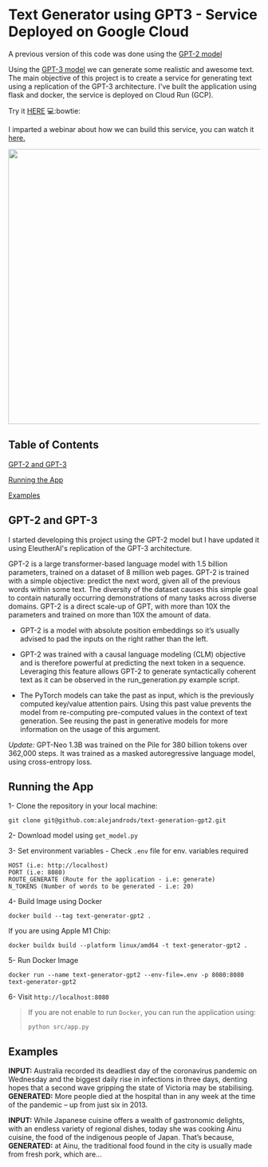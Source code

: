 # Text Generator using GPT3 - Service Deployed on Google Cloud

A previous version of this code was done using the [GPT-2 model](https://huggingface.co/transformers/model_doc/gpt2.html)

Using the [GPT-3 model](https://huggingface.co/EleutherAI/gpt-neo-1.3B) we can generate some realistic and awesome text.
The main objective of this project is to create a service for generating text using a replication of the GPT-3 architecture. I've built the application using flask and docker, the service is deployed on Cloud Run (GCP).

Try it [HERE](https://text-generator-gpt2-app-6q7gvhilqq-lz.a.run.app/) :computer::bowtie:

I imparted a webinar about how we can build this service, you can watch it [here.](https://www.youtube.com/watch?v=C_4-LGv7qXg&feature=youtu.be&utm_content=138887965&utm_medium=social&utm_source=linkedin&hss_channel=lcp-27008875)

<center><img src="https://github.com/alejandrods/text-generation-gpt2/blob/master/images/ex1.png" width="550"></center>

## Table of Contents  

[GPT-2 and GPT-3](#gpt2)

[Running the App](#Deploy)  

[Examples](#Examples)  

<a name="gpt2"></a>
## GPT-2 and GPT-3
I started developing this project using the GPT-2 model but I have updated it using EleutherAI's replication of the GPT-3 architecture.

GPT-2 is a large transformer-based language model with 1.5 billion parameters, trained on a dataset of 8 million web pages. GPT-2 is trained with a simple objective: predict the next word, given all of the previous words within some text. The diversity of the dataset causes this simple goal to contain naturally occurring demonstrations of many tasks across diverse domains. GPT-2 is a direct scale-up of GPT, with more than 10X the parameters and trained on more than 10X the amount of data.

- GPT-2 is a model with absolute position embeddings so it’s usually advised to pad the inputs on the right rather than the left.

- GPT-2 was trained with a causal language modeling (CLM) objective and is therefore powerful at predicting the next token in a sequence. Leveraging this feature allows GPT-2 to generate syntactically coherent text as it can be observed in the run_generation.py example script.

- The PyTorch models can take the past as input, which is the previously computed key/value attention pairs. Using this past value prevents the model from re-computing pre-computed values in the context of text generation. See reusing the past in generative models for more information on the usage of this argument.

_Update:_
GPT-Neo 1.3B was trained on the Pile for 380 billion tokens over 362,000 steps. It was trained as a masked autoregressive language model, using cross-entropy loss.

<a name="Deploy"></a>
## Running the App

1- Clone the repository in your local machine:
```
git clone git@github.com:alejandrods/text-generation-gpt2.git
```

2- Download model using `get_model.py`

3- Set environment variables - Check `.env` file for env. variables required
```
HOST (i.e: http://localhost)
PORT (i.e: 8080)
ROUTE_GENERATE (Route for the application - i.e: generate)
N_TOKENS (Number of words to be generated - i.e: 20)
```

4- Build Image using Docker
```
docker build --tag text-generator-gpt2 .
```

If you are using Apple M1 Chip:
```
docker buildx build --platform linux/amd64 -t text-generator-gpt2 .   
```

5- Run Docker Image
```
docker run --name text-generator-gpt2 --env-file=.env -p 8080:8080 text-generator-gpt2
```

6- Visit `http://localhost:8080`


>If you are not enable to run `Docker`, you can run the application using:
>```
>python src/app.py
>```


<a name="Examples"></a>
## Examples
**INPUT:** Australia recorded its deadliest day of the coronavirus pandemic on Wednesday and the biggest daily rise in infections in three days, denting hopes that a second wave gripping the state of Victoria may be stabilising. 
**GENERATED:** More people died at the hospital than in any week at the time of the pandemic – up from just six in 2013.

**INPUT:** While Japanese cuisine offers a wealth of gastronomic delights, with an endless variety of regional dishes, today she was cooking Ainu cuisine, the food of the indigenous people of Japan. That’s because,  
**GENERATED:** at Ainu, the traditional food found in the city is usually made from fresh pork, which are...
